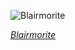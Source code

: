 
![Blairmorite](https://upload.wikimedia.org/wikipedia/commons/thumb/e/e3/Blairmorite_from_the_Crowsnest_Formation.jpg/750px-Blairmorite_from_the_Crowsnest_Formation.jpg)

*[Blairmorite](https://wikipedia.org/wiki/File:Blairmorite_from_the_Crowsnest_Formation.jpg)*

